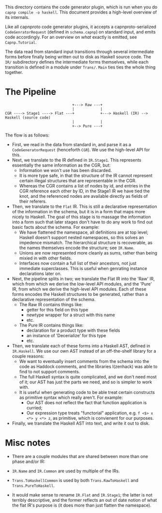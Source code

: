 This directory contains the code generator plugin, which is run when you
do `capnp compile -o haskell`. This document provides a high-level
overview of its internals.

Like all capnproto code generator plugins, it accepts a
capnproto-serialized `CodeGenratorRequest` (defined in `schema.capnp`)
on standard input, and emits code accordingly. For an overview on *what*
exactly is emitted, see `Capnp.Tutorial`.

The data read from standard input transitions through several
intermediate forms before finally being written out to disk as Haskell
source code. The `IR/` subdirectory defines the intermediate forms
themselves, while each transition is defined in a module under `Trans/`.
`Main` ties ties the whole thing together.

# The Pipeline


```
                               +---> Raw ---+
                               |            |
CGR ----> Stage1 ----> Flat ---+            +---> Haskell (IR) --> Haskell (source code)
                               |            |
                               +--> Pure ---+
```

The flow is as follows:

* First, we read in the data from standard in, and parse it as a
  `CodeGeneratorRequest` (henceforth `CGR`). We use the high-level API
  for this.
* Next, we translate to the IR defined in `IR.Stage1`. This represents
  essentially the same information as the CGR, but:
  * Information we won't use has been discarded.
  * It is more type safe, in that the structure of the IR cannot
    represent certain illegal structures that are representable in the
    CGR.
  * Whereas the CGR contains a list of nodes by id, and entries in the
    CGR reference each other by ID, in the Stage1 IR we have tied the
    knot, and the referenced nodes are available directly as fields of
    their referers.
* Then, we translate to the `Flat` IR. This is still a declarative
  representation of the information in the schema, but it is in a form
  that maps more nicely to Haskell. The goal of this stage is to massage
  the information into a form such that later stages don't have to do any
  work to find out basic facts about the schema.
  For example:
  * We have flattened the namespace, all definitions are at top level;
    Haskell doesn't support nested namespaces, so this solves an
    impedence mismatch. The hierarchical structure is recoverable, as
    the names themselves encode the structure; see `IR.Name`.
  * Unions are now represented more cleanly as sums, rather than being
    mixied in with other fields.
  * Interfaces now contain a full list of their ancestors, not just
    immediate superclasses. This is useful when genrating instance
    declarations later on.
* Next, the pipeline splits in two; we translate the Flat IR into
  the 'Raw' IR, which from which we derive the low-level API modules,
  and the 'Pure' IR, from which we derive the high-level API modules.
  Each of these forms encodes the Haskell structures to be generated,
  rather than a declarative representation of the schema.
  * The Raw IR contains things like:
    * getter for this field on this type
    * newtype wrapper for a struct with this name
    * etc.
  * The Pure IR contains things like:
    * declaration for a product type with these fields
    * an instance of 'Decerialize' for this type
    * etc.
* Then, we translate each of these forms into a Haskell AST, defined
  in `IR.Haskell`. We use our own AST instead of an off-the-shelf
  library for a couple reasons:
  * We want to eventually insert comments from the schema into the
    code as Haddock comments, and the libraries I(zenhack) was able
    to find to not support comments.
  * The full Haskell syntax is quite complicated, and we don't need
    most of it; our AST has just the parts we need, and so is simpler
    to work with.
  * It is useful when generating code to be able treat certain
    constructs as primitive syntax which really aren't. For example:
    * Our AST does not reflect the fact that function application is
      curried;
    * Our expression type treats "functorial" application, e.g.
      `f <$> x <*> y <*> z`, as primitive, which is convienent for
      our purposes.
* Finally, we translate the Haskell AST into text, and write it out
  to disk.

# Misc notes

* There are a couple modules that are shared between more than one phase
  and/or IR:

* `IR.Name` and `IR.Common` are used by multiple of the IRs.
* `Trans.ToHaskellCommon` is used by both `Trans.RawToHaskell`
  and `Trans.PureToHaskell`.

* It would make sense to rename `IR.Flat` and `IR.Stage1`; the latter is
  not terribly descriptive, and the former reflects an out of date
  notion of what the flat IR's purpose is (it does more than just
  flatten the namespace).
